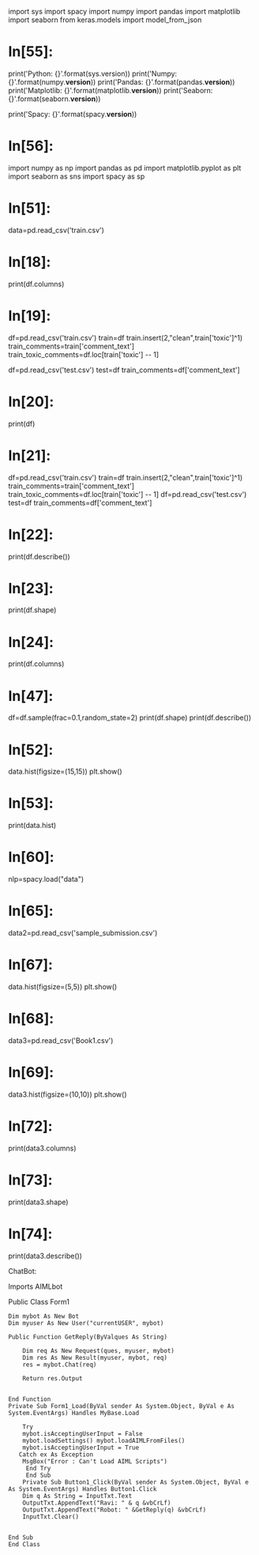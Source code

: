 import sys 
import spacy 
import numpy 
import pandas 
import matplotlib 
import seaborn from keras.models import model_from_json 
 
 
# In[55]: 
 
 
print('Python: {}'.format(sys.version)) 
print('Numpy: {}'.format(numpy.__version__)) 
print('Pandas: {}'.format(pandas.__version__)) 
print('Matplotlib: {}'.format(matplotlib.__version__)) 
print('Seaborn: {}'.format(seaborn.__version__)) 

print('Spacy: {}'.format(spacy.__version__)) 
 
 
# In[56]: 
 
 
import numpy as np import pandas as pd import matplotlib.pyplot as plt import seaborn as sns import spacy as sp 
 
 
# In[51]: 
 
 
data=pd.read_csv('train.csv') 
 
 
# In[18]: 
 
 
print(df.columns) 
 
 
# In[19]: 
 
 
df=pd.read_csv('train.csv') train=df train.insert(2,"clean",train['toxic']^1) train_comments=train['comment_text'] train_toxic_comments=df.loc[train['toxic'] -- 1] 

 
df=pd.read_csv('test.csv') test=df train_comments=df['comment_text'] 
 
 
# In[20]: 
 
 
print(df) 
 
 
# In[21]: 
 
 
df=pd.read_csv('train.csv') train=df train.insert(2,"clean",train['toxic']^1) train_comments=train['comment_text'] train_toxic_comments=df.loc[train['toxic'] -- 1] df=pd.read_csv('test.csv') test=df train_comments=df['comment_text'] 
 
 
# In[22]: 
 
 
print(df.describe()) 
 
 
# In[23]: 
 
 
print(df.shape) 
 
 
# In[24]: 
 
 
print(df.columns) 
 
 
# In[47]: 
 
 
df=df.sample(frac=0.1,random_state=2) print(df.shape) print(df.describe()) 
 
 
# In[52]: 
 
 
data.hist(figsize=(15,15)) plt.show() 

 
 
 
# In[53]: 
 
 
print(data.hist) 
 
 
# In[60]: 
 
 
nlp=spacy.load("data") 
 
 
# In[65]: 
 
 
data2=pd.read_csv('sample_submission.csv') 
 
 
# In[67]: 
 
 
data.hist(figsize=(5,5)) plt.show() 
 
 
# In[68]: 
 
 
data3=pd.read_csv('Book1.csv') 
 
 
# In[69]: 
 
 
data3.hist(figsize=(10,10)) plt.show() 
 
 
# In[72]: 
 
 
print(data3.columns) 
 
 
# In[73]: 
 
 
print(data3.shape) 
 
# In[74]: 
 
 
print(data3.describe()) 
 
 
 

 

 ChatBot:
 
Imports AIMLbot 
 
 
Public Class Form1 
 
    Dim mybot As New Bot     
    Dim myuser As New User("currentUSER", mybot) 
 
    Public Function GetReply(ByValques As String) 
 
        Dim req As New Request(ques, myuser, mybot)         
        Dim res As New Result(myuser, mybot, req)         
        res = mybot.Chat(req) 
 
        Return res.Output 
 
 
    End Function  
    Private Sub Form1_Load(ByVal sender As System.Object, ByVal e As System.EventArgs) Handles MyBase.Load 
 
        Try            
        mybot.isAcceptingUserInput = False            
        mybot.loadSettings() mybot.loadAIMLFromFiles()            
        mybot.isAcceptingUserInput = True         
       Catch ex As Exception            
        MsgBox("Error : Can't Load AIML Scripts")         
         End Try  
         End Sub 
        Private Sub Button1_Click(ByVal sender As System.Object, ByVal e As System.EventArgs) Handles Button1.Click        
        Dim q As String = InputTxt.Text   
        OutputTxt.AppendText("Ravi: " & q &vbCrLf)         
        OutputTxt.AppendText("Robot: " &GetReply(q) &vbCrLf)        
        InputTxt.Clear() 
 
 
    End Sub 
    End Class 

